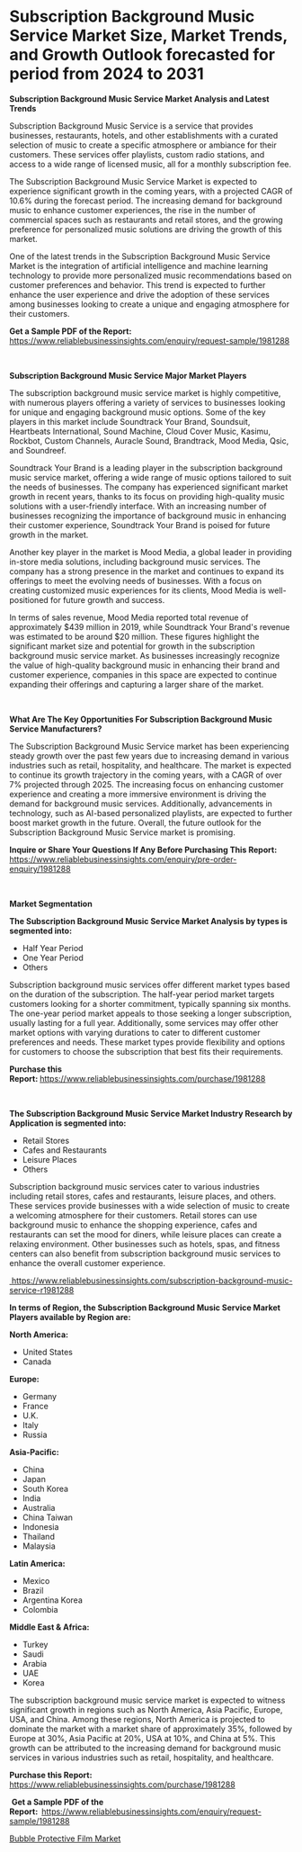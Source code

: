 <p><h1>Subscription Background Music Service Market Size, Market Trends, and Growth Outlook forecasted for period from 2024 to 2031</h1></p><p><strong>Subscription Background Music Service Market Analysis and Latest Trends</strong></p>
<p><p>Subscription Background Music Service is a service that provides businesses, restaurants, hotels, and other establishments with a curated selection of music to create a specific atmosphere or ambiance for their customers. These services offer playlists, custom radio stations, and access to a wide range of licensed music, all for a monthly subscription fee.</p><p>The Subscription Background Music Service Market is expected to experience significant growth in the coming years, with a projected CAGR of 10.6% during the forecast period. The increasing demand for background music to enhance customer experiences, the rise in the number of commercial spaces such as restaurants and retail stores, and the growing preference for personalized music solutions are driving the growth of this market.</p><p>One of the latest trends in the Subscription Background Music Service Market is the integration of artificial intelligence and machine learning technology to provide more personalized music recommendations based on customer preferences and behavior. This trend is expected to further enhance the user experience and drive the adoption of these services among businesses looking to create a unique and engaging atmosphere for their customers.</p></p>
<p><strong>Get a Sample PDF of the Report:&nbsp;</strong> <a href="https://www.reliablebusinessinsights.com/enquiry/request-sample/1981288">https://www.reliablebusinessinsights.com/enquiry/request-sample/1981288</a></p>
<p>&nbsp;</p>
<p><strong>Subscription Background Music Service Major Market Players</strong></p>
<p><p>The subscription background music service market is highly competitive, with numerous players offering a variety of services to businesses looking for unique and engaging background music options. Some of the key players in this market include Soundtrack Your Brand, Soundsuit, Heartbeats International, Sound Machine, Cloud Cover Music, Kasimu, Rockbot, Custom Channels, Auracle Sound, Brandtrack, Mood Media, Qsic, and Soundreef.</p><p>Soundtrack Your Brand is a leading player in the subscription background music service market, offering a wide range of music options tailored to suit the needs of businesses. The company has experienced significant market growth in recent years, thanks to its focus on providing high-quality music solutions with a user-friendly interface. With an increasing number of businesses recognizing the importance of background music in enhancing their customer experience, Soundtrack Your Brand is poised for future growth in the market.</p><p>Another key player in the market is Mood Media, a global leader in providing in-store media solutions, including background music services. The company has a strong presence in the market and continues to expand its offerings to meet the evolving needs of businesses. With a focus on creating customized music experiences for its clients, Mood Media is well-positioned for future growth and success.</p><p>In terms of sales revenue, Mood Media reported total revenue of approximately $439 million in 2019, while Soundtrack Your Brand's revenue was estimated to be around $20 million. These figures highlight the significant market size and potential for growth in the subscription background music service market. As businesses increasingly recognize the value of high-quality background music in enhancing their brand and customer experience, companies in this space are expected to continue expanding their offerings and capturing a larger share of the market.</p></p>
<p>&nbsp;</p>
<p><strong>What Are The Key Opportunities For Subscription Background Music Service Manufacturers?</strong></p>
<p><p>The Subscription Background Music Service market has been experiencing steady growth over the past few years due to increasing demand in various industries such as retail, hospitality, and healthcare. The market is expected to continue its growth trajectory in the coming years, with a CAGR of over 7% projected through 2025. The increasing focus on enhancing customer experience and creating a more immersive environment is driving the demand for background music services. Additionally, advancements in technology, such as AI-based personalized playlists, are expected to further boost market growth in the future. Overall, the future outlook for the Subscription Background Music Service market is promising.</p></p>
<p><strong>Inquire or Share Your Questions If Any Before Purchasing This Report:</strong> <a href="https://www.reliablebusinessinsights.com/enquiry/pre-order-enquiry/1981288">https://www.reliablebusinessinsights.com/enquiry/pre-order-enquiry/1981288</a></p>
<p>&nbsp;</p>
<p><strong>Market Segmentation</strong></p>
<p><strong>The Subscription Background Music Service Market Analysis by types is segmented into:</strong></p>
<p><ul><li>Half Year Period</li><li>One Year Period</li><li>Others</li></ul></p>
<p><p>Subscription background music services offer different market types based on the duration of the subscription. The half-year period market targets customers looking for a shorter commitment, typically spanning six months. The one-year period market appeals to those seeking a longer subscription, usually lasting for a full year. Additionally, some services may offer other market options with varying durations to cater to different customer preferences and needs. These market types provide flexibility and options for customers to choose the subscription that best fits their requirements.</p></p>
<p><strong>Purchase this Report:&nbsp;</strong><a href="https://www.reliablebusinessinsights.com/purchase/1981288">https://www.reliablebusinessinsights.com/purchase/1981288</a></p>
<p>&nbsp;</p>
<p><strong>The Subscription Background Music Service Market Industry Research by Application is segmented into:</strong></p>
<p><ul><li>Retail Stores</li><li>Cafes and Restaurants</li><li>Leisure Places</li><li>Others</li></ul></p>
<p><p>Subscription background music services cater to various industries including retail stores, cafes and restaurants, leisure places, and others. These services provide businesses with a wide selection of music to create a welcoming atmosphere for their customers. Retail stores can use background music to enhance the shopping experience, cafes and restaurants can set the mood for diners, while leisure places can create a relaxing environment. Other businesses such as hotels, spas, and fitness centers can also benefit from subscription background music services to enhance the overall customer experience.</p></p>
<p><a href="https://www.reliablebusinessinsights.com/subscription-background-music-service-r1981288">&nbsp;https://www.reliablebusinessinsights.com/subscription-background-music-service-r1981288</a></p>
<p><strong>In terms of Region, the Subscription Background Music Service Market Players available by Region are:</strong></p>
<p>
    <p> <strong> North America: </strong>
        <ul>
            <li>United States</li>
            <li>Canada</li>
        </ul>
        </p> 
    <p> <strong> Europe: </strong>
        <ul>
            <li>Germany</li>
            <li>France</li>
            <li>U.K.</li>
            <li>Italy</li>
            <li>Russia</li>
        </ul>
        </p> 
    <p> <strong> Asia-Pacific: </strong>
        <ul>
            <li>China</li>
            <li>Japan</li>
            <li>South Korea</li>
            <li>India</li>
            <li>Australia</li>
            <li>China Taiwan</li>
            <li>Indonesia</li>
            <li>Thailand</li>
            <li>Malaysia</li>
        </ul>
        </p> 
    <p> <strong> Latin America: </strong>
        <ul>
            <li>Mexico</li>
            <li>Brazil</li>
            <li>Argentina Korea</li>
            <li>Colombia</li>
        </ul>
        </p> 
    <p> <strong> Middle East & Africa: </strong>
        <ul>
            <li>Turkey</li>
            <li>Saudi</li>
            <li>Arabia</li>
            <li>UAE</li>
            <li>Korea</li>
        </ul>
    </p>
    </p>
<p><p>The subscription background music service market is expected to witness significant growth in regions such as North America, Asia Pacific, Europe, USA, and China. Among these regions, North America is projected to dominate the market with a market share of approximately 35%, followed by Europe at 30%, Asia Pacific at 20%, USA at 10%, and China at 5%. This growth can be attributed to the increasing demand for background music services in various industries such as retail, hospitality, and healthcare.</p></p>
<p><strong>Purchase this Report: </strong><a href="https://www.reliablebusinessinsights.com/purchase/1981288">https://www.reliablebusinessinsights.com/purchase/1981288</a></p>
<p>&nbsp;<strong>Get a Sample PDF of the Report:&nbsp;&nbsp;</strong><a href="https://www.reliablebusinessinsights.com/enquiry/request-sample/1981288">https://www.reliablebusinessinsights.com/enquiry/request-sample/1981288</a></p>
<p><strong></strong></p>
<p><p><a href="https://github.com/bmorecock/Market-Research-Report-List-4/blob/main/bubble-protective-film-market.md">Bubble Protective Film Market</a></p></p>